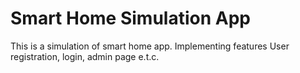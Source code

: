# Smart Home Simulation App
This is a simulation of smart home app. Implementing features User registration, login, admin page e.t.c. 
